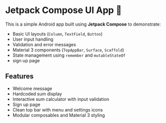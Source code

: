 # Jetpack Compose UI App 🚀

This is a simple Android app built using **Jetpack Compose** to demonstrate:
- Basic UI layouts (`Column`, `TextField`, `Button`)
- User input handling
- Validation and error messages
- Material 3 components (`TopAppBar`, `Surface`, `Scaffold`)
- State management using `remember` and `mutableStateOf`
- sign up page
##  Features

* Welcome message  
* Hardcoded sum display
* Interactive sum calculator with input validation  
* Sign up page 
* Clean top bar with menu and settings icons  
* Modular composables and Material 3 styling